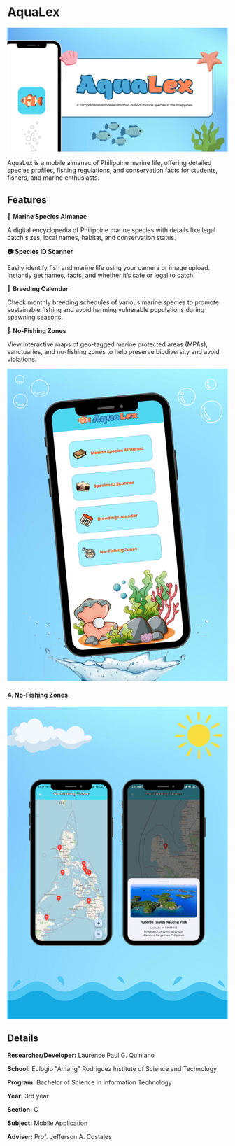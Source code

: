 # AquaLex

<img src="https://github.com/Renceskieee/AquaLex_Quiniano/blob/main/assets/readme/AquaLex%20-%20Cover.jpg" alt="Logo" />

<p>
AquaLex is a mobile almanac of Philippine marine life, offering detailed species profiles, fishing regulations, and conservation facts for students, fishers, and marine enthusiasts.
</p>

## Features

<p><strong>📘 Marine Species Almanac</strong></p>
<p>
A digital encyclopedia of Philippine marine species with details like legal catch sizes, local names, habitat, and conservation status.
</p>
<p><strong>📷 Species ID Scanner</strong></p>
<p>
Easily identify fish and marine life using your camera or image upload. Instantly get names, facts, and whether it’s safe or legal to catch.
</p>
<p><strong>📅 Breeding Calendar</strong></p>
<p>
Check monthly breeding schedules of various marine species to promote sustainable fishing and avoid harming vulnerable populations during spawning seasons.
</p>
<p><strong>🚫 No-Fishing Zones</strong></p>
<p>
View interactive maps of geo-tagged marine protected areas (MPAs), sanctuaries, and no-fishing zones to help preserve biodiversity and avoid violations.
</p>

<img src="https://github.com/Renceskieee/AquaLex_Quiniano/blob/main/assets/readme/AquaLex%20-%20Dashboard.png" alt="Logo" />

#### 4. No-Fishing Zones

<img src="https://github.com/Renceskieee/AquaLex_Quiniano/blob/main/assets/readme/AquaLex%20-%20NFZ.png" alt="Logo" />

## Details

<p><strong>Researcher/Developer:</strong> Laurence Paul G. Quiniano </p>

<p><strong>School:</strong> Eulogio "Amang" Rodriguez Institute of Science and Technology </p>

<p><strong>Program:</strong> Bachelor of Science in Information Technology </p>

<p><strong>Year:</strong> 3rd year </p>

<p><strong>Section:</strong> C </p>

<p><strong>Subject:</strong> Mobile Application </p>

<p><strong>Adviser:</strong> Prof. Jefferson A. Costales </p>